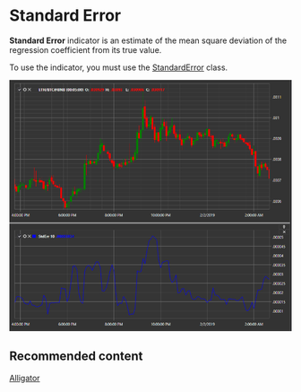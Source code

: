 # Standard Error

**Standard Error** indicator is an estimate of the mean square deviation of the regression coefficient from its true value. 

To use the indicator, you must use the [StandardError](xref:StockSharp.Algo.Indicators.StandardError) class. 

![IndicatorStandardError](../images/IndicatorStandardError.png)

## Recommended content

[Alligator](IndicatorAlligator.md)
